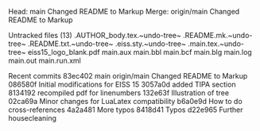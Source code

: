 Head:     main Changed README to Markup
Merge:    origin/main Changed README to Markup

Untracked files (13)
.AUTHOR_body.tex.~undo-tree~
.README.mk.~undo-tree~
.README.txt.~undo-tree~
.eiss.sty.~undo-tree~
.main.tex.~undo-tree~
eiss15_logo_blank.pdf
main.aux
main.bbl
main.bcf
main.blg
main.log
main.out
main.run.xml

Recent commits
83ec402 main origin/main Changed README to Markup
086580f Initial modifications for EISS 15
3057a0d added TIPA section
8134192 recompiled pdf for linenumbers
132e63f Illustration of tree
02ca69a Minor changes for LuaLatex compatibility
b6a0e9d How to do cross-references
4a2a481 More typos
8418d41 Typos
d22e965 Further housecleaning

